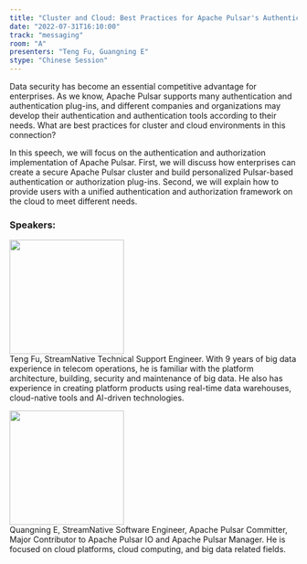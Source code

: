 ```yaml
---
title: "Cluster and Cloud: Best Practices for Apache Pulsar's Authentication and Authorization"
date: "2022-07-31T16:10:00"
track: "messaging"
room: "A"
presenters: "Teng Fu, Guangning E"
stype: "Chinese Session"
---
```

Data security has become an essential competitive advantage for enterprises. As we know, Apache Pulsar supports many authentication and authentication plug-ins, and different companies and organizations may develop their authentication and authentication tools according to their needs. What are best practices for cluster and cloud environments in this connection?

In this speech, we will focus on the authentication and authorization implementation of Apache Pulsar. First, we will discuss how enterprises can create a secure Apache Pulsar cluster and build personalized Pulsar-based authentication or authorization plug-ins. Second, we will explain how to provide users with a unified authentication and authorization framework on the cloud to meet different needs.
 ### Speakers: 
 <img src="images/speaker/1216_2.png" width="200" /><br>Teng Fu, StreamNative Technical Support Engineer. With 9 years of big data experience in telecom operations, he is familiar with the platform architecture, building, security and maintenance of big data. He also has experience in creating platform products using real-time data warehouses, cloud-native tools and AI-driven technologies.

 <img src="images/speaker/1216.png" width="200" /><br>Quangning E, StreamNative Software Engineer, Apache Pulsar Committer, Major Contributor to Apache Pulsar IO and Apache Pulsar Manager. He is focused on cloud platforms, cloud computing, and big data related fields.

 